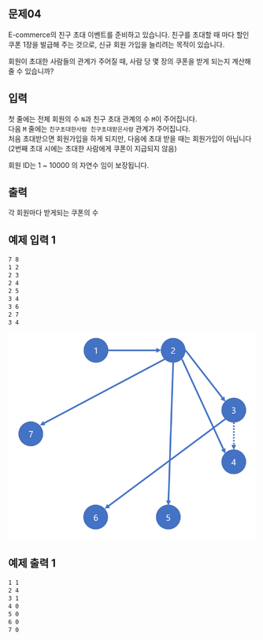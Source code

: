 ## 문제04
E-commerce의 친구 초대 이벤트를 준비하고 있습니다. 친구를 초대할 때 마다 할인 쿠폰 1장을 발급해 주는 것으로, 신규 회원 가입을 늘리려는 목적이 있습니다.

회원이 초대한 사람들의 관계가 주어질 때, 사람 당 몇 장의 쿠폰을 받게 되는지 계산해 줄 수 있습니까?

## 입력
첫 줄에는 전체 회원의 수 `N`과 친구 초대 관계의 수 `M`이 주어집니다.  
다음 `M` 줄에는 `친구초대한사람 친구초대받은사람` 관계가 주어집니다.  
처음 초대받으면 회원가입을 하게 되지만, 다음에 초대 받을 때는 회원가입이 아닙니다(2번째 초대 시에는 초대한 사람에게 쿠폰이 지급되지 않음)

회원 ID는 1 ~ 10000 의 자연수 임이 보장됩니다.

## 출력
각 회원마다 받게되는 쿠폰의 수

## 예제 입력 1
```text
7 8
1 2
2 3
2 4
2 5
3 4
3 6
2 7
3 4
```
![](../docs/images/problem04-img1.png)

## 예제 출력 1
```text
1 1
2 4
3 1
4 0
5 0
6 0
7 0
```